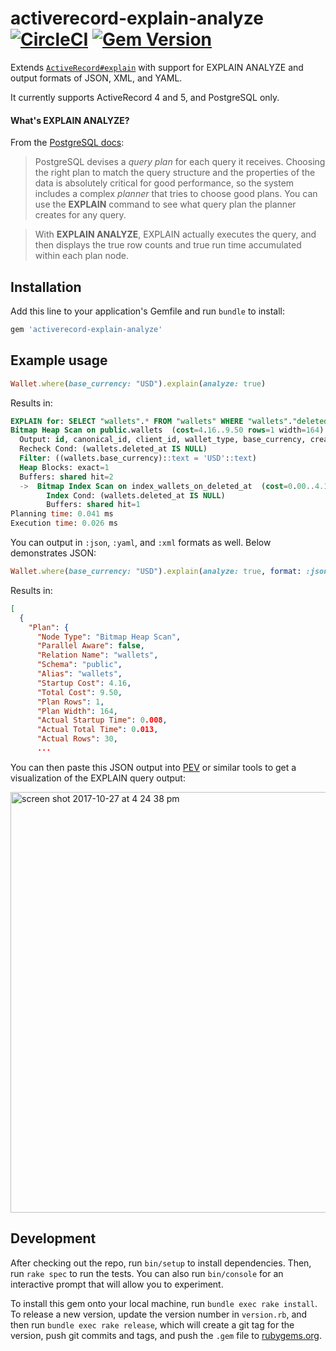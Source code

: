 # activerecord-explain-analyze [![CircleCI](https://circleci.com/gh/6/activerecord-explain-analyze.svg?style=svg)](https://circleci.com/gh/6/activerecord-explain-analyze) [![Gem Version](https://badge.fury.io/rb/activerecord-explain-analyze.svg)](https://rubygems.org/gems/activerecord-explain-analyze)

Extends [`ActiveRecord#explain`](http://guides.rubyonrails.org/active_record_querying.html#running-explain) with support for EXPLAIN ANALYZE and output formats of JSON, XML, and YAML.

It currently supports ActiveRecord 4 and 5, and PostgreSQL only.

#### What's EXPLAIN ANALYZE?

From the [PostgreSQL docs](https://www.postgresql.org/docs/9.6/static/using-explain.html):

> PostgreSQL devises a _query plan_ for each query it receives. Choosing the right plan to match the query structure and the properties of the data is absolutely critical for good performance, so the system includes a complex _planner_ that tries to choose good plans. You can use the **EXPLAIN** command to see what query plan the planner creates for any query. 

> With **EXPLAIN ANALYZE**, EXPLAIN actually executes the query, and then displays the true row counts and true run time accumulated within each plan node.

## Installation

Add this line to your application's Gemfile and run `bundle` to install:

```ruby
gem 'activerecord-explain-analyze'
```

## Example usage

```ruby
Wallet.where(base_currency: "USD").explain(analyze: true)
```
Results in:

```sql
EXPLAIN for: SELECT "wallets".* FROM "wallets" WHERE "wallets"."deleted_at" IS NULL AND "wallets"."base_currency" = $1
Bitmap Heap Scan on public.wallets  (cost=4.16..9.50 rows=1 width=164) (actual time=0.008..0.012 rows=30 loops=1)
  Output: id, canonical_id, client_id, wallet_type, base_currency, created_at, updated_at, deleted_at
  Recheck Cond: (wallets.deleted_at IS NULL)
  Filter: ((wallets.base_currency)::text = 'USD'::text)
  Heap Blocks: exact=1
  Buffers: shared hit=2
  ->  Bitmap Index Scan on index_wallets_on_deleted_at  (cost=0.00..4.16 rows=2 width=0) (actual time=0.003..0.003 rows=32 loops=1)
        Index Cond: (wallets.deleted_at IS NULL)
        Buffers: shared hit=1
Planning time: 0.041 ms
Execution time: 0.026 ms
```

You can output in `:json`, `:yaml`, and `:xml` formats as well. Below demonstrates JSON:

```ruby
Wallet.where(base_currency: "USD").explain(analyze: true, format: :json)
```

Results in:

```json
[
  {
    "Plan": {
      "Node Type": "Bitmap Heap Scan",
      "Parallel Aware": false,
      "Relation Name": "wallets",
      "Schema": "public",
      "Alias": "wallets",
      "Startup Cost": 4.16,
      "Total Cost": 9.50,
      "Plan Rows": 1,
      "Plan Width": 164,
      "Actual Startup Time": 0.008,
      "Actual Total Time": 0.013,
      "Actual Rows": 30,
      ...
```

You can then paste this JSON output into [PEV](http://tatiyants.com/pev/) or similar tools to get a visualization of the EXPLAIN query output:

<img width="673" alt="screen shot 2017-10-27 at 4 24 38 pm" src="https://user-images.githubusercontent.com/158675/32123765-6b4938ae-bb33-11e7-80b6-7d9ceac013e2.png">


## Development

After checking out the repo, run `bin/setup` to install dependencies. Then, run `rake spec` to run the tests. You can also run `bin/console` for an interactive prompt that will allow you to experiment.

To install this gem onto your local machine, run `bundle exec rake install`. To release a new version, update the version number in `version.rb`, and then run `bundle exec rake release`, which will create a git tag for the version, push git commits and tags, and push the `.gem` file to [rubygems.org](https://rubygems.org).
